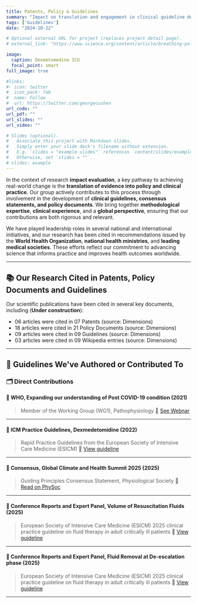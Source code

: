 ```yaml
---
title: Patents, Policy & Guidelines
summary: "Impact on translation and engagement in clinical guideline development through methodological expertise and implementation research."
tags: ['Guidelines']
date: "2024-10-22"

# Optional external URL for project (replaces project detail page).
# external_link: "https://www.science.org/content/article/breathing-polluted-air-increases-risk-osteoporosis-growing-evidence-shows"

image:
  caption: Dexmetomedine ICU
  focal_point: smart
full_image: true

#links:
#- icon: twitter
#  icon_pack: fab
#  name: Follow
#  url: https://twitter.com/georgecushen
url_code: ""
url_pdf: ""
url_slides: ""
url_video: ""

# Slides (optional).
#   Associate this project with Markdown slides.
#   Simply enter your slide deck's filename without extension.
#   E.g. `slides = "example-slides"` references `content/slides/example-slides.md`.
#   Otherwise, set `slides = ""`.
# slides: example
---
```


In the context of research **impact evaluation**, a key pathway to achieving real-world change is the **translation of evidence into policy and clinical practice**. Our group actively contributes to this process through involvement in the development of **clinical guidelines, consensus statements, and policy documents**. We bring together **methodological expertise**, **clinical experience**, and a **global perspective**, ensuring that our contributions are both rigorous and relevant.

We have played leadership roles in several national and international initiatives, and our research has been cited in recommendations issued by the **World Health Organization**, **national health ministries**, and **leading medical societies**. These efforts reflect our commitment to advancing science that informs practice and improves health outcomes worldwide.

---

## 📚 Our Research Cited in Patents, Policy Documents and Guidelines

Our scientific publications have been cited in several key documents, including (<strong>Under construction</strong>):

- 06 articles were cited in 07 Patents (source: Dimensions)
- 18 articles were cited in 21 Policy Documents (source: Dimensions)
- 09 articles were cited in 09 Guidelines (source: Dimensions)
- 03 articles were cited in 09 Wikipedia entries (source: Dimensions)

---

## 🧭 Guidelines We've Authored or Contributed To

### 🗂️ Direct Contributions

#### 📄 WHO, Expanding our understanding of Post COVID-19 condition (2021)

> Member of the Working Group (WG1), Pathophysiology
📎 [See Webnar](https://www.who.int/news-room/events/detail/2021/06/15/default-calendar/expanding-our-understanding-of-post-covid-19-condition-webinar-2)

---

#### 📄 ICM Practice Guidelines, Dexmedetomidine (2022)

> Rapid Practice Guidelines from the European Society of Intensive Care Medicine (ESICM)
📎 [View guideline](https://link.springer.com/article/10.1007/s00134-022-06660-x)

---

#### 📄 Consensus, Global Climate and Health Summit 2025 (2025)

> Guiding Principles Consensus Statement, Physiological Society
📎 [Read on PhySoc](https://www.physoc.org/policy/climate-change-and-health/global-climate-and-health-summit-2025-guiding-principles-consensus-statement/)

---

#### 📄 Conference Reports and Expert Panel, Volume of Resuscitation Fluids (2025)

> European Society of Intensive Care Medicine (ESICM) 2025 clinical practice guideline on fluid therapy in adult critically ill patients 
📎 [View guideline](https://link.springer.com/article/10.1007/s00134-025-07840-1)

---

#### 📄 Conference Reports and Expert Panel, Fluid Removal at De-escalation phase (2025)

> European Society of Intensive Care Medicine (ESICM) 2025 clinical practice guideline on fluid therapy in adult critically ill patients 
📎 [View guideline](https://link.springer.com/article/10.1007/s00134-025-08058-x)

---

